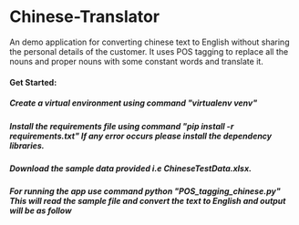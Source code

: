 # Chinese-Translator
An demo application for converting chinese text to English without sharing the personal details of the customer. It uses POS tagging to replace all the nouns and proper nouns with some constant words and translate it.
<h4>Get Started:</h4>
<p><h5>Create a virtual environment using command "virtualenv venv"</h5></p>
<p><h5>Install the requirements file using command "pip install -r requirements.txt" If any error occurs please install the dependency libraries.</h5></p>
<p><h5>Download the sample data provided i.e ChineseTestData.xlsx.</h5></p>
<p><h5>For running the app use command python "POS_tagging_chinese.py" This will read the sample file and convert the text to English and output will be as follow </h5></p>

  
